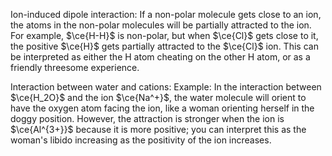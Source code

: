 Ion-induced dipole interaction:
If a non-polar molecule gets close to an ion, the atoms in the non-polar molecules will be partially attracted to the ion.
For example, $\ce{H-H}$ is non-polar, but when $\ce{Cl}$ gets close to it, the positive $\ce{H}$ gets partially attracted to the $\ce{Cl}$ ion. This can be interpreted as either the H atom cheating on the other H atom, or as a friendly threesome experience. 

Interaction between water and cations:
Example: In the interaction between $\ce{H_2O}$ and the ion $\ce{Na^+}$, the water molecule will orient to have the oxygen atom facing the ion, like a woman orienting herself in the doggy position. However, the attraction is stronger when the ion is $\ce{Al^{3+}}$ because it is more positive; you can interpret this as the woman's libido increasing as the positivity of the ion increases.

